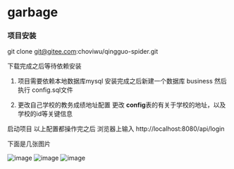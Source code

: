 # garbage
 
### 项目安装

git clone git@gitee.com:choviwu/qingguo-spider.git

下载完成之后等待依赖安装

>>>>
>
1. 项目需要依赖本地数据库mysql
    安装完成之后新建一个数据库 business 然后执行 config.sql文件 
    
2. 更改自己学校的教务成绩地址配置
更改 **config**表的有关于学校的地址，以及学校的id等关键信息

启动项目
以上配置都操作完之后 
浏览器上输入 
http://localhost:8080/api/login



下面是几张图片

![image](https://user-images.githubusercontent.com/19967338/136961556-f59b75ed-d670-4fd3-920e-d06b3a91382d.png)
![image](https://user-images.githubusercontent.com/19967338/136961618-dd6aee31-9d5c-4f0d-be42-9af565a789bc.png)
![image](https://user-images.githubusercontent.com/19967338/136961627-d5848922-32d0-43fb-a3cf-2450b557e2a6.png)
